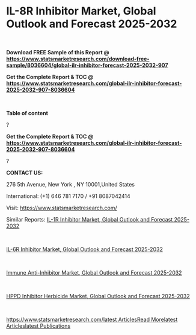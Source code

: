 <h1>IL-8R Inhibitor Market, Global Outlook and Forecast 2025-2032</h1><br/><p><strong>Download FREE Sample of this Report @ <a href="https://www.statsmarketresearch.com/download-free-sample/8036604/global-ilr-inhibitor-forecast-2025-2032-907">https://www.statsmarketresearch.com/download-free-sample/8036604/global-ilr-inhibitor-forecast-2025-2032-907</a></strong></p>
 
 
 
 <div><b>Get the Complete Report & TOC @ <a href="https://www.statsmarketresearch.com/global-ilr-inhibitor-forecast-2025-2032-907-8036604">https://www.statsmarketresearch.com/global-ilr-inhibitor-forecast-2025-2032-907-8036604</a></b></div>
 
 
 
 <p><br />
 
 <b>Table of content</b></p>
 
 
 
 <p>? </p>
 
 
 
 <div><b>Get the Complete Report & TOC @ <a href="https://www.statsmarketresearch.com/global-ilr-inhibitor-forecast-2025-2032-907-8036604">https://www.statsmarketresearch.com/global-ilr-inhibitor-forecast-2025-2032-907-8036604</a></b></div>
 
 
 
 <p>? </p>
 
 
 
 <p><b>CONTACT US:</b><br />
 
 276 5th Avenue, New York , NY 10001,United States<br />
 
 International: (+1) 646 781 7170 / +91 8087042414<br />
 
 Visit: <a href="https://www.statsmarketresearch.com/">https://www.statsmarketresearch.com/</a><br />
 
 Similar Reports: <a href="https://www.statsmarketresearch.com/global-ilr-inhibitor-forecast-2025-2032-907-8036604">IL-1R Inhibitor Market, Global Outlook and Forecast 2025-2032</a><br />
 
 <br />
 
 <a href="https://www.statsmarketresearch.com/global-ilr-inhibitor-forecast-2025-2032-907-8036604">IL-6R Inhibitor Market, Global Outlook and Forecast 2025-2032</a><br />
 
 <br />
 
 <a href="https://www.statsmarketresearch.com/global-ilr-inhibitor-forecast-2025-2032-907-8036604">Immune Anti-Inhibitor Market, Global Outlook and Forecast 2025-2032</a><br />
 
 <br />
 
 <a href="https://www.statsmarketresearch.com/global-ilr-inhibitor-forecast-2025-2032-907-8036604">HPPD Inhibitor Herbicide Market, Global Outlook and Forecast 2025-2032</a><br />
 
 <br />
 
 <a href="https://gyeongbokgung.com">https://www.statsmarketresearch.com/</a><a href="https://hallyeomaritime.com">latest Articles</a><a href="https://jingwansa.com">Read More</a><a href="https://nguoiviet.jp/">latest Articles</a><a href="https://www.intelmarketresearch.com/">latest Publications</a></p>